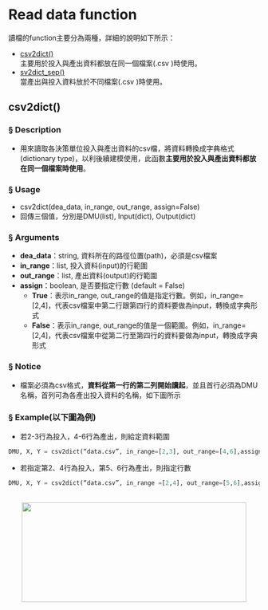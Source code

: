 # Read data function

讀檔的function主要分為兩種，詳細的說明如下所示：
* [csv2dict()](#csv2dict()) <br>
主要用於投入與產出資料都放在同一個檔案(.csv )時使用。
* [sv2dict_sep()](#sv2dict_sep()) <br>
當產出與投入資料放於不同檔案(.csv )時使用。

## csv2dict()
### § Description
- 用來讀取各決策單位投入與產出資料的csv檔，將資料轉換成字典格式(dictionary type)，以利後續建模使用，此函數**主要用於投入與產出資料都放在同一個檔案時使用**。

### § Usage
- csv2dict(dea_data, in_range, out_range, assign=False)
- 回傳三個值，分別是DMU(list), Input(dict), Output(dict)

### § Arguments
- **dea_data**：string, 資料所在的路徑位置(path)，必須是csv檔案
- **in_range**：list, 投入資料(input)的行範圍
- **out_range**：list, 產出資料(output)的行範圍
- **assign**：boolean, 是否要指定行數 (default = False) <br>
  - **True**：表示in_range, out_range的值是指定行數。例如，in_range=[2,4]，代表csv檔案中第二行跟第四行的資料要做為input，轉換成字典形式
  - **False**：表示in_range, out_range的值是一個範圍。例如，in_range=[2,4]，代表csv檔案中從第二行至第四行的資料要做為input，轉換成字典形式

### § Notice
- 檔案必須為csv格式，**資料從第一行的第二列開始讀起**，並且首行必須為DMU名稱，首列可為各產出投入資料的名稱，如下圖所示

### § Example(以下圖為例)
- 若2-3行為投入，4-6行為產出，則給定資料範圍
```python
DMU, X, Y = csv2dict(“data.csv”, in_range=[2,3], out_range=[4,6],assign=False)
```
- 若指定第2、4行為投入，第5、6行為產出，則指定行數
```python
DMU, X, Y = csv2dict(“data.csv”, in_range =[2,4], out_range=[5,6],assign=True)
```
<br>

<div align=center>
<img src="https://github.com/wurmen/DEA/blob/master/Functions/picture/csv2dict_data_example.gif" width="450" height="200">
</div>
